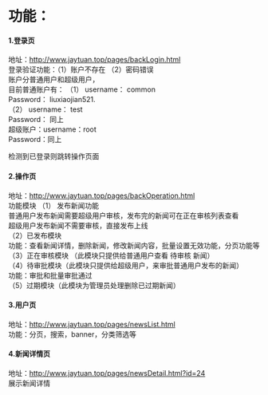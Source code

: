 功能：
====
#### 1.登录页   
地址：http://www.jaytuan.top/pages/backLogin.html<br/>
登录验证功能：（1）账户不存在 （2）密码错误<br/>
账户分普通用户和超级用户，<br/>
目前普通账户有： （1） username： common<br/>
				       Password： liuxiaojian521.<br/>
				  （2） username： test<br/>
				       Password： 同上<br/>
超级账户：username：root  <br/>
Password：同上<br/>

检测到已登录则跳转操作页面
#### 2.操作页  
地址：http://www.jaytuan.top/pages/backOperation.html<br/>
功能模块 （1） 发布新闻功能 <br/>
			普通用户发布新闻需要超级用户审核，发布完的新闻可在正在审核列表查看<br/>
			超级用户发布新闻不需要审核，直接发布上线<br/>
	     （2）已发布模块<br/>
功能：查看新闻详情，删除新闻，修改新闻内容，批量设置无效功能，分页功能等<br/>
		 （3）正在审核模块  （此模块只提供给普通用户查看  待审核  新闻）<br/>
		 （4）待审批模块（此模块只提供给超级用户，来审批普通用户发布的新闻）<br/>
				功能：审批和批量审批通过  <br/>
		 （5）过期模块（此模块为管理员处理删除已过期新闻）<br/>
#### 3.用户页 
地址：http://www.jaytuan.top/pages/newsList.html<br/>
功能：分页，搜索，banner，分类筛选等<br/>
#### 4.新闻详情页 
地址：http://www.jaytuan.top/pages/newsDetail.html?id=24<br/>
展示新闻详情
